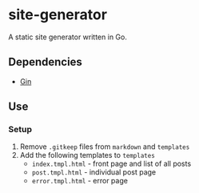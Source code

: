 # site-generator

A static site generator written in Go.

## Dependencies

* [Gin](https://github.com/gin-gonic/gin)

## Use

### Setup

1. Remove `.gitkeep` files from `markdown` and `templates`
1. Add the following templates to `templates`
    * `index.tmpl.html` - front page and list of all posts
    * `post.tmpl.html`  - individual post page
    * `error.tmpl.html` - error page
